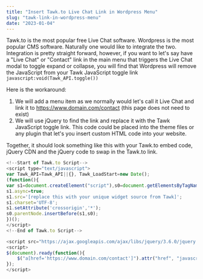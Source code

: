 ```yaml
---
title: "Insert Tawk.to Live Chat Link in Wordpress Menu"
slug: "tawk-link-in-wordpress-menu"
date: "2023-01-04"
---
```


Tawk.to is the most popular free Live Chat software. Wordpress is the most popular CMS software. Naturally one would like to integrate the two. Integration is pretty straight forward, however, if you want to let's say have a "Live Chat" or "Contact" link in the main menu that triggers the Live Chat modal to toggle expand or collapse, you will find that Wordpress will remove the JavaScript from your Tawk JavaScript toggle link `javascript:void(Tawk_API.toggle())`

Here is the workaround:

1.  We will add a menu item as we normally would let's call it Live Chat and link it to https://www.domain.com/contact (this page does not need to exist)
2.  We will use jQuery to find the link and replace it with the Tawk JavaScript toggle link. This code could be placed into the theme files or any plugin that let's you insert custom HTML code into your website.

Together, it should look something like this with your Tawk.to embed code, jQuery CDN and the jQuery code to swap in the Tawk.to link.

```javascript
<!--Start of Tawk.to Script-->
<script type="text/javascript">
var Tawk_API=Tawk_API||{}, Tawk_LoadStart=new Date();
(function(){
var s1=document.createElement("script"),s0=document.getElementsByTagName("script")[0];
s1.async=true;
s1.src='[replace this with your unique widget source from Tawk]';
s1.charset='UTF-8';
s1.setAttribute('crossorigin','*');
s0.parentNode.insertBefore(s1,s0);
})();
</script>
<!--End of Tawk.to Script-->

<script src="https://ajax.googleapis.com/ajax/libs/jquery/3.6.0/jquery.min.js"></script>
<script>
$(document).ready(function(){
    $("a[href='https://www.domain.com/contact']").attr("href", "javascript:void(Tawk_API.toggle())");
});
</script>
```